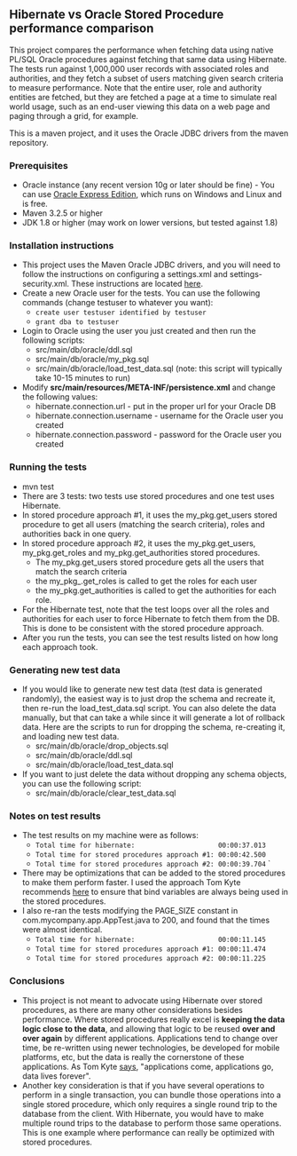 ## Hibernate vs Oracle Stored Procedure performance comparison

This project compares the performance when fetching data using native PL/SQL Oracle procedures against fetching that
same data using Hibernate. The tests run against 1,000,000 user records with associated roles and authorities, and they fetch a subset of users matching given search criteria to measure performance. Note that the entire user, role and authority entities are fetched, but they are fetched a page at a time to simulate real world usage, such as an end-user viewing this data on a web page and paging through a grid, for example.

This is a maven project, and it uses the Oracle JDBC drivers from the maven repository.

### Prerequisites
* Oracle instance (any recent version 10g or later should be fine) - You can use [Oracle Express Edition](http://www.oracle.com/technetwork/database/database-technologies/express-edition/overview/index.html), which runs on Windows and Linux and is free.
* Maven 3.2.5 or higher
* JDK 1.8 or higher (may work on lower versions, but tested against 1.8)

### Installation instructions
* This project uses the Maven Oracle JDBC drivers, and you will need to follow the instructions on configuring a settings.xml and settings-security.xml. These instructions are located [here](https://blogs.oracle.com/dev2dev/entry/how_to_get_oracle_jdbc#settings).
* Create a new Oracle user for the tests. You can use the following commands (change testuser to whatever you want):
    * `create user testuser identified by testuser`
    * `grant dba to testuser`
* Login to Oracle using the user you just created and then run the following scripts:
    * src/main/db/oracle/ddl.sql
    * src/main/db/oracle/my_pkg.sql
    * src/main/db/oracle/load_test_data.sql (note: this script will typically take 10-15 minutes to run)
* Modify **src/main/resources/META-INF/persistence.xml** and change the following values:
    * hibernate.connection.url - put in the proper url for your Oracle DB
    * hibernate.connection.username - username for the Oracle user you created
    * hibernate.connection.password - password for the Oracle user you created

### Running the tests
* mvn test
* There are 3 tests: two tests use stored procedures and one test uses Hibernate.
* In stored procedure approach #1, it uses the my_pkg.get_users stored procedure to get all users (matching the search criteria), roles and authorities back in one query.
* In stored procedure approach #2, it uses the my_pkg.get_users, my_pkg.get_roles and my_pkg.get_authorities stored procedures.
     * The my_pkg.get_users stored procedure gets all the users that match the search criteria
     * the my_pkg_.get_roles is called to get the roles for each user
     * the my_pkg.get_authorities is called to get the authorities for each role.
* For the Hibernate test, note that the test loops over all the roles and authorities for each user to force Hibernate to fetch them from the DB. This is done to be consistent with the stored procedure approach.
* After you run the tests, you can see the test results listed on how long each approach took.

### Generating new test data
* If you would like to generate new test data (test data is generated randomly), the easiest way is to just drop the schema and recreate it, then re-run the load_test_data.sql script. You can also delete the data manually, but that can take a while since it will generate a lot of rollback data. Here are the scripts to run for dropping the schema, re-creating it, and loading new test data.
    * src/main/db/oracle/drop_objects.sql
    * src/main/db/oracle/ddl.sql
    * src/main/db/oracle/load_test_data.sql
* If you want to just delete the data without dropping any schema objects, you can use the following script:
    * src/main/db/oracle/clear_test_data.sql

### Notes on test results
* The test results on my machine were as follows:
    * `Total time for hibernate:                     00:00:37.013`
    * `Total time for stored procedures approach #1: 00:00:42.500`
    * `Total time for stored procedures approach #2: 00:00:39.704`
`
* There may be optimizations that can be added to the stored procedures to make them perform faster. I used the approach Tom Kyte recommends [here](https://asktom.oracle.com/pls/apex/f?p=100:11:0::::P11_QUESTION_ID:31335048149752) to ensure that bind variables are always being used in the stored procedures.
*  I also re-ran the tests modifying the PAGE_SIZE constant in com.mycompany.app.AppTest.java to 200, and found that the times were almost identical.
    * `Total time for hibernate:                     00:00:11.145`
    * `Total time for stored procedures approach #1: 00:00:11.474`
    * `Total time for stored procedures approach #2: 00:00:11.225`

### Conclusions
* This project is not meant to advocate using Hibernate over stored procedures, as there are many other considerations besides performance. Where stored procedures really excel is **keeping the data logic close to the data**, and allowing that logic to be reused **over and over again** by different applications. Applications tend to change over time, be re-written using newer technologies, be developed for mobile platforms, etc, but the data is really the cornerstone of these applications. As Tom Kyte [says](https://asktom.oracle.com/pls/asktom/f%3Fp%3D100:11:0::::P11_QUESTION_ID:2232358800346144240), "applications come, applications go, data lives forever".
* Another key consideration is that if you have several operations to perform in a single transaction, you can bundle those operations into a single stored procedure, which only requires a single round trip to the database from the client. With Hibernate, you would have to make multiple round trips to the database to perform those same operations. This is one example where performance can really be optimized with stored procedures.



